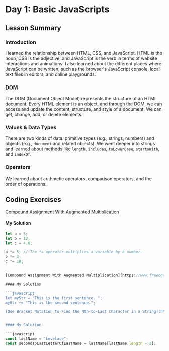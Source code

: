 # Day 1: Basic JavaScripts

## Lesson Summary

### Introduction 
I learned the relationship between HTML, CSS, and JavaScript. HTML is the noun, CSS is the adjective, and JavaScript is the verb in terms of website interactions and animations. I also learned about the different places where JavaScript can be written, such as the browser's JavaScript console, local text files in editors, and online playgrounds.

### DOM
The DOM (Document Object Model) represents the structure of an HTML document. Every HTML element is an object, and through the DOM, we can access and update the content, structure, and style of a document. We can get, change, add, or delete elements.

### Values & Data Types
There are two kinds of data: primitive types (e.g., strings, numbers) and objects (e.g., `document` and related objects). We went deeper into strings and learned about methods like `length`, `includes`, `toLowerCase`, `startsWith`, and `indexOf`.

### Operators
We learned about arithmetic operators, comparison operators, and the order of operations.

## Coding Exercises

 [Compound Assignment With Augmented Multiplication](https://www.freecodecamp.org/learn/javascript-algorithms-and-data-structures/basic-javascript/compound-assignment-with-augmented-multiplication)

#### My Solution

```javascript
let a = 5;
let b = 12;
let c = 4.6;

a *= 5; // The *= operator multiplies a variable by a number.
b *= 3;
c *= 10;


[Compound Assignment With Augmented Multiplication](https://www.freecodecamp.org/learn/javascript-algorithms-and-data-structures/basic-javascript/compound-assignment-with-augmented-multiplication)

#### My Solution

```javascript
let myStr = "This is the first sentence. ";
myStr += "This is the second sentence.";

[Use Bracket Notation to Find the Nth-to-Last Character in a String](https://www.freecodecamp.org/learn/javascript-algorithms-and-data-structures/basic-javascript/use-bracket-notation-to-find-the-nth-to-last-character-in-a-string)


#### My Solution

```javascript
const lastName = "Lovelace";
const secondToLastLetterOfLastName = lastName[lastName.length - 2];

